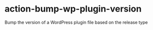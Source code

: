 # action-bump-wp-plugin-version
Bump the version of a WordPress plugin file based on the release type

